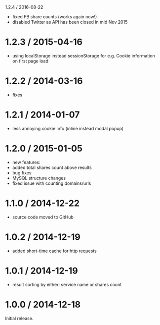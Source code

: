 1.2.4 / 2016-08-22
* fixed FB share counts (works again now!)
* disabled Twitter as API has been closed in mid Nov 2015

1.2.3 / 2015-04-16
==================
* using localStorage instead sessionStorage for e.g. Cookie information on first page load

1.2.2 / 2014-03-16
==================
* fixes

1.2.1 / 2014-01-07
==================
* less annoying cookie info (inline instead modal popup)

1.2.0 / 2015-01-05
==================
* new features:
 * added total shares count above results
* bug fixes:
 * MySQL structure changes
 * fixed issue with counting domains/urls

1.1.0 / 2014-12-22
==================
* source code moved to GitHub

1.0.2 / 2014-12-19
==================
* added short-time cache for http requests

1.0.1 / 2014-12-19
==================
* result sorting by either: service name or shares count

1.0.0 / 2014-12-18
==================
Initial release.